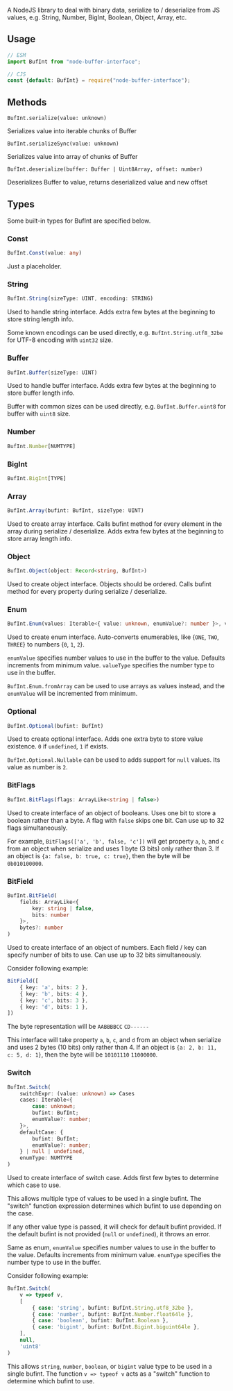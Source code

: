 A NodeJS library to deal with binary data, serialize to / deserialize from JS values, e.g. String, Number, BigInt, Boolean, Object, Array, etc.

## Usage
```ts
// ESM
import BufInt from "node-buffer-interface";

// CJS
const {default: BufInt} = require("node-buffer-interface");
```

## Methods

`BufInt.serialize(value: unknown)`

Serializes value into iterable chunks of Buffer

`BufInt.serializeSync(value: unknown)`

Serializes value into array of chunks of Buffer

`BufInt.deserialize(buffer: Buffer | Uint8Array, offset: number)`

Deserializes Buffer to value, returns deserialized value and new offset

## Types
Some built-in types for BufInt are specified below.

### Const
```ts
BufInt.Const(value: any)
```

Just a placeholder.

### String
```ts
BufInt.String(sizeType: UINT, encoding: STRING)
```

Used to handle string interface.
Adds extra few bytes at the beginning to store string length info.

Some known encodings can be used directly, e.g. `BufInt.String.utf8_32be` for UTF-8 encoding with `uint32` size.

### Buffer
```ts
BufInt.Buffer(sizeType: UINT)
```

Used to handle buffer interface.
Adds extra few bytes at the beginning to store buffer length info.

Buffer with common sizes can be used directly, e.g. `BufInt.Buffer.uint8` for buffer with `uint8` size.

### Number
```ts
BufInt.Number[NUMTYPE]
```

### BigInt
```ts
BufInt.BigInt[TYPE]
```

### Array
```ts
BufInt.Array(bufint: BufInt, sizeType: UINT)
```

Used to create array interface.
Calls bufint method for every element in the array during serialize / deserialize.
Adds extra few bytes at the beginning to store array length info.

### Object
```ts
BufInt.Object(object: Record<string, BufInt>)
```

Used to create object interface. Objects should be ordered.
Calls bufint method for every property during serialize / deserialize.

### Enum
```ts
BufInt.Enum(values: Iterable<{ value: unknown, enumValue?: number }>, valueType: NUMTYPE)
```

Used to create enum interface. Auto-converts enumerables, like {`ONE`, `TWO`, `THREE`} to numbers {`0`, `1`, `2`}.

`enumValue` specifies number values to use in the buffer to the value.
Defaults increments from minimum value. `valueType` specifies the number type to use in the buffer.

`BufInt.Enum.fromArray` can be used to use arrays as values instead, and the `enumValue` will be incremented from minimum.

### Optional
```ts
BufInt.Optional(bufint: BufInt)
```

Used to create optional interface.
Adds one extra byte to store value existence. `0` if `undefined`, `1` if exists.

`BufInt.Optional.Nullable` can be used to adds support for `null` values. Its value as number is `2`.

### BitFlags
```ts
BufInt.BitFlags(flags: ArrayLike<string | false>)
```

Used to create interface of an object of booleans. Uses one bit to store a boolean rather than a byte.
A flag with `false` skips one bit. Can use up to 32 flags simultaneously.

For example, `BitFlags(['a', 'b', false, 'c'])` will get property `a`, `b`, and `c` from an object when serialize and uses 1 byte (3 bits) only rather than 3.
If an object is `{a: false, b: true, c: true}`, then the byte will be `0b010100000`.

### BitField
```ts
BufInt.BitField(
    fields: ArrayLike<{
        key: string | false,
        bits: number
    }>, 
    bytes?: number
)
```

Used to create interface of an object of numbers.
Each field / key can specify number of bits to use. Can use up to 32 bits simultaneously.

Consider following example:
```ts
BitField([
    { key: 'a', bits: 2 },
    { key: 'b', bits: 4 },
    { key: 'c', bits: 3 },
    { key: 'd', bits: 1 },
])
```
The byte representation will be `AABBBBCC` `CD------`

This interface will take property `a`, `b`, `c`, and `d` from an object when serialize and uses 2 bytes (10 bits) only rather than 4.
If an object is `{a: 2, b: 11, c: 5, d: 1}`, then the byte will be `10101110` `11000000`.

### Switch
```ts
BufInt.Switch(
    switchExpr: (value: unknown) => Cases
    cases: Iterable<{
        case: unknown;
        bufint: BufInt;
        enumValue?: number;
    }>,
    defaultCase: {
        bufint: BufInt;
        enumValue?: number;
    } | null | undefined,
    enumType: NUMTYPE
)
```

Used to create interface of switch case. Adds first few bytes to determine which case to use.

This allows multiple type of values to be used in a single bufint.
The "switch" function expression determines which bufint to use depending on the case.

If any other value type is passed, it will check for default bufint provided.
If the default bufint is not provided (`null` or `undefined`), it throws an error.

Same as enum, `enumValue` specifies number values to use in the buffer to the value.
Defaults increments from minimum value. `enumType` specifies the number type to use in the buffer.

Consider following example:
```ts
BufInt.Switch(
    v => typeof v,
    [
        { case: 'string', bufint: BufInt.String.utf8_32be },
        { case: 'number', bufint: BufInt.Number.float64le },
        { case: 'boolean', bufint: BufInt.Boolean },
        { case: 'bigint', bufint: BufInt.Bigint.biguint64le },
    ],
    null,
    'uint8'
)
```

This allows `string`, `number`, `boolean`, or `bigint` value type to be used in a single bufint.
The function `v => typeof v` acts as a "switch" function to determine which bufint to use.
